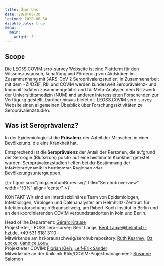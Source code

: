 ```yaml
---
title: Über Uns
date: 2020-06-30
lastmod: 2020-06-30
disable_date: true
menu:
  main:
    weight: 5
---
```


## Scope
Die LEOSS.COVIM.sero-survey Webseite ist eine Plattform für den Wissensaustausch, Schaffung und Förderung von Aktivitäten im Zusammenhang mit SARS-CoV-2 Seroprävalenzstudien. In Zusammenarbeit mit dem HZI/DZIF, RKI und COVIM werden bundesweit Seroprävalenz- und Immunitätsdaten zusammengeführt und für Meta-Analysen dem Netzwerk der Universitätsmedizin (NUM) und anderen interessierten Forschenden zur Verfügung gestellt. Darüber hinaus bietet die LEOSS.COVIM.sero-survey Website einen allgemeinen Überblick über Forschungsaktivitäten zu Seroprävalenzstudien.

## Was ist Seroprävalenz?
In der Epidemiologie ist die __Prävalenz__ der Anteil der Menschen in einer Bevölkerung, die eine Krankheit hat.

Entsprechend ist die __Seroprävalenz__ der Anteil der Personen, die aufgrund der Serologie (Blutserum) positiv auf eine bestimmte Krankheit getestet wurden. Seroprävalenzstudien helfen bei der Bestimmung der Infektionsdynamik in bestimmten Regionen oder Bevölkerungsuntergruppen.

{{< figure src="/img/serohubBoxes.svg" title="Serohub overview" width="50%" align="center" >}}

KONTAKT
Wir sind ein interdisziplinäres Team von Epidemiologen, Infektiologen, Virologen und Datenanalysten am Helmholtz-Zentrum für Infektionsforschung in Braunschweig, am Robert-Koch-Institut in Berlin und an den koordinierenden COVIM Verbundstandorten in Köln und Berlin.

Head of the Department: [Gérard Krause](https://www.helmholtz-hzi.de/de/forschung/forschungsschwerpunkte/bakterielle-und-virale-krankheitserreger/epidemiologie/gerard-krause/) \
Projektleiter, LEOSS.sero-survey: Berit Lange, [Berit.Lange@helmhotz-hzi.de](mailto:berit.lange@helmhotz-hzi.de), +49 531 6181 3110 \
Mitwirkende am hzi-braunschweig/serohub repository: [Ruth Kearney](https://github.com/ruthkearney), [Oz Locke](https://github.com/OzLocke), [Candice Louw](https://github.com/Candice-Louw) \
Projektleiter COVIM: [Florian Klein](mailto:florian.klein@uk-koeln.de), [Leif-Erik Sander](leif-erik.sander@charité.de) \
Mitwirkende an der Uniklinik Köln/COVIM-Projektmanagement: [Susanne Salomon](susanne.salomon@uk-koeln.de)
